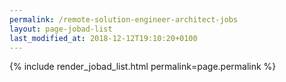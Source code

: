 ```yaml
---
permalink: /remote-solution-engineer-architect-jobs
layout: page-jobad-list
last_modified_at: 2018-12-12T19:10:20+0100
---
```

{% include render_jobad_list.html permalink=page.permalink %}
